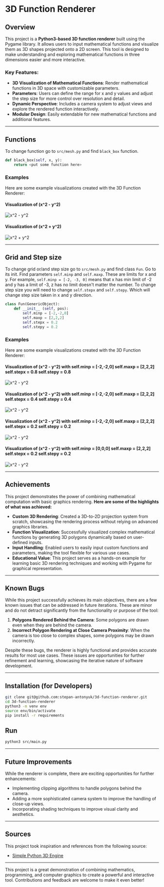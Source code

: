 # 3D Function Renderer

## Overview

This project is a **Python3-based 3D function renderer** built using the Pygame library. It allows users to input mathematical functions and visualize them as 3D shapes projected onto a 2D screen. This tool is designed to make understanding and exploring mathematical functions in three dimensions easier and more interactive.  

### Key Features:
- **3D Visualization of Mathematical Functions**: Render mathematical functions in 3D space with customizable parameters.
- **Parameters**: Users can define the range for x and y values and adjust the step size for more control over resolution and detail.
- **Dynamic Perspective**: Includes a camera system to adjust views and explore the rendered function interactively.
- **Modular Design**: Easily extendable for new mathematical functions and additional features.

---

## Functions

To change function go to ```src/mesh.py``` and find ```black_box``` function.

```python
def black_box(self, x, y):
    return <put some function here>
```

### Examples

Here are some example visualizations created with the 3D Function Renderer:

#### Visualization of \(x^2 - y^2\)
![x^2 - y^2](imgs/Screenshot%202024-12-02%20194112.png)

#### Visualization of \(x^2 + y^2\)
![x^2 + y^2](imgs/Screenshot%202024-12-02%20194240.png)

---

## Grid and Step size

To change grid or/and step size go to ```src/mesh.py``` and find class ```Fun```. Go to its init. Find parameters ```self.minp``` and ```self.maxp```. These are limits for x and y.
For example, ```self.minp = [-2, -3, 0]``` means that x has min limit of -2 and y has a limit of -3, z has no limit doesn't matter the number. To change step size you will need to change ```self.stepx``` and ```self.stepy```. Which will change step size taken in x and y direction.

```python
class Fun(GenericObject):
    def __init__ (self, pos):
        self.minp = [-2,-2,0]
        self.maxp = [2,2,2]
        self.stepx = 0.2
        self.stepy = 0.2

```

### Examples

Here are some example visualizations created with the 3D Function Renderer:

#### Visualization of \(x^2 - y^2\) with self.minp = [-2,-2,0] self.maxp = [2,2,2] self.stepx = 0.8 self.stepy = 0.8
![x^2 - y^2](imgs/Screenshot%202024-12-02%20204608.png)

#### Visualization of \(x^2 - y^2\) with self.minp = [-2,-2,0] self.maxp = [2,2,2] self.stepx = 0.4 self.stepy = 0.4
![x^2 - y^2](imgs/Screenshot%202024-12-02%20194112.png)

#### Visualization of \(x^2 - y^2\) with self.minp = [-2,-2,0] self.maxp = [2,2,2] self.stepx = 0.2 self.stepy = 0.2
![x^2 - y^2](imgs/Screenshot%202024-12-02%20204730.png)

#### Visualization of \(x^2 - y^2\) with self.minp = [0,0,0] self.maxp = [2,2,2] self.stepx = 0.2 self.stepy = 0.2
![x^2 - y^2](imgs/Screenshot%202024-12-02%20204912.png)

---

## Achievements

This project demonstrates the power of combining mathematical computation with basic graphics rendering. **Here are some of the highlights of what was achieved:**

- **Custom 3D Rendering**: Created a 3D-to-2D projection system from scratch, showcasing the rendering process without relying on advanced graphics libraries.
- **Function Visualization**: Successfully visualized complex mathematical functions by generating 3D polygons dynamically based on user-defined inputs.
- **Input Handling**: Enabled users to easily input custom functions and parameters, making the tool flexible for various use cases.
- **Educational Value**: This project serves as a hands-on example for learning basic 3D rendering techniques and working with Pygame for graphical representation.

---

## Known Bugs

While this project successfully achieves its main objectives, there are a few known issues that can be addressed in future iterations. These are minor and do not detract significantly from the functionality or purpose of the tool:  

1. **Polygons Rendered Behind the Camera**: Some polygons are drawn even when they are behind the camera.  
2. **Incorrect Polygon Rendering at Close Camera Proximity**: When the camera is too close to complex shapes, some polygons may be drawn incorrectly.  

Despite these bugs, the renderer is highly functional and provides accurate results for most use cases. These issues are opportunities for further refinement and learning, showcasing the iterative nature of software development.

---

## Installation (for Developers)

```bash
git clone git@github.com:stepan-antonyuk/3d-function-renderer.git
cd 3d-function-renderer
python3 -m venv env
source env/bin/activate
pip install -r requirements
```

## Run

```bash
python3 src/main.py
```

---

## Future Improvements

While the renderer is complete, there are exciting opportunities for further enhancements:
- Implementing clipping algorithms to handle polygons behind the camera.
- Adding a more sophisticated camera system to improve the handling of close-up views.
- Incorporating shading techniques to improve visual clarity and aesthetics.

---

## Sources

This project took inspiration and references from the following source:
- [Simple Python 3D Engine](https://github.com/FinFetChannel/SimplePython3DEngine/tree/main)

---

This project is a great demonstration of combining mathematics, programming, and computer graphics to create a powerful and interactive tool. Contributions and feedback are welcome to make it even better!

